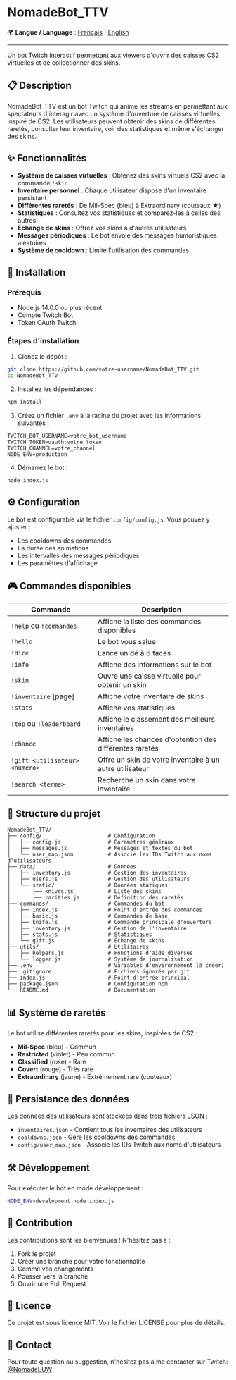 # NomadeBot_TTV

🌍 **Langue / Language** :
[Français](./README.md) | [English](./README.en.md)

---

Un bot Twitch interactif permettant aux viewers d'ouvrir des caisses CS2 virtuelles et de collectionner des skins.

## 📋 Description

NomadeBot_TTV est un bot Twitch qui anime les streams en permettant aux spectateurs d'interagir avec un système d'ouverture de caisses virtuelles inspiré de CS2. Les utilisateurs peuvent obtenir des skins de différentes raretés, consulter leur inventaire, voir des statistiques et même s'échanger des skins.

## ✨ Fonctionnalités

- **Système de caisses virtuelles** : Obtenez des skins virtuels CS2 avec la commande `!skin`
- **Inventaire personnel** : Chaque utilisateur dispose d'un inventaire persistant
- **Différentes raretés** : De Mil-Spec (bleu) à Extraordinary (couteaux ★)
- **Statistiques** : Consultez vos statistiques et comparez-les à celles des autres
- **Échange de skins** : Offrez vos skins à d'autres utilisateurs
- **Messages périodiques** : Le bot envoie des messages humoristiques aléatoires
- **Système de cooldown** : Limite l'utilisation des commandes

## 🔧 Installation

### Prérequis
- Node.js 14.0.0 ou plus récent
- Compte Twitch Bot
- Token OAuth Twitch

### Étapes d'installation
1. Clonez le dépôt :
```bash
git clone https://github.com/votre-username/NomadeBot_TTV.git
cd NomadeBot_TTV
```

2. Installez les dépendances :
```bash
npm install
```

3. Créez un fichier `.env` à la racine du projet avec les informations suivantes :
```
TWITCH_BOT_USERNAME=votre_bot_username
TWITCH_TOKEN=oauth:votre_token
TWITCH_CHANNEL=votre_channel
NODE_ENV=production
```

4. Démarrez le bot :
```bash
node index.js
```

## ⚙️ Configuration

Le bot est configurable via le fichier `config/config.js`. Vous pouvez y ajuster :
- Les cooldowns des commandes
- La durée des animations
- Les intervalles des messages périodiques
- Les paramètres d'affichage

## 🎮 Commandes disponibles

| Commande | Description |
|---------|-------------|
| `!help` ou `!commandes` | Affiche la liste des commandes disponibles |
| `!hello` | Le bot vous salue |
| `!dice` | Lance un dé à 6 faces |
| `!info` | Affiche des informations sur le bot |
| `!skin` | Ouvre une caisse virtuelle pour obtenir un skin |
| `!inventaire` [page] | Affiche votre inventaire de skins |
| `!stats` | Affiche vos statistiques |
| `!top` ou `!leaderboard` | Affiche le classement des meilleurs inventaires |
| `!chance` | Affiche les chances d'obtention des différentes raretés |
| `!gift <utilisateur> <numéro>` | Offre un skin de votre inventaire à un autre utilisateur |
| `!search <terme>` | Recherche un skin dans votre inventaire |

## 📂 Structure du projet

```
NomadeBot_TTV/
├── config/                     # Configuration
│   ├── config.js               # Paramètres généraux
│   ├── messages.js             # Messages et textes du bot
│   └── user_map.json           # Associe les IDs Twitch aux noms d'utilisateurs
├── data/                       # Données
│   ├── inventory.js            # Gestion des inventaires
│   ├── users.js                # Gestion des utilisateurs
│   └── static/                 # Données statiques
│       ├── knives.js           # Liste des skins
│       └── rarities.js         # Définition des raretés
├── commands/                   # Commandes du bot
│   ├── index.js                # Point d'entrée des commandes
│   ├── basic.js                # Commandes de base
│   ├── knife.js                # Commande principale d'ouverture
│   ├── inventory.js            # Gestion de l'inventaire
│   ├── stats.js                # Statistiques
│   └── gift.js                 # Échange de skins
├── utils/                      # Utilitaires
│   ├── helpers.js              # Fonctions d'aide diverses
│   └── logger.js               # Système de journalisation
├── .env                        # Variables d'environnement (à créer)
├── .gitignore                  # Fichiers ignorés par git
├── index.js                    # Point d'entrée principal
├── package.json                # Configuration npm
└── README.md                   # Documentation
```

## 📊 Système de raretés

Le bot utilise différentes raretés pour les skins, inspirées de CS2 :
- **Mil-Spec** (bleu) - Commun
- **Restricted** (violet) - Peu commun
- **Classified** (rose) - Rare
- **Covert** (rouge) - Très rare
- **Extraordinary** (jaune) - Extrêmement rare (couteaux)

## 🔄 Persistance des données

Les données des utilisateurs sont stockées dans trois fichiers JSON :
- `inventaires.json` - Contient tous les inventaires des utilisateurs
- `cooldowns.json` - Gère les cooldowns des commandes
- `config/user_map.json` - Associe les IDs Twitch aux noms d'utilisateurs

## 🛠️ Développement

Pour exécuter le bot en mode développement :
```bash
NODE_ENV=development node index.js
```

## 🤝 Contribution

Les contributions sont les bienvenues ! N'hésitez pas à :
1. Fork le projet
2. Créer une branche pour votre fonctionnalité
3. Commit vos changements
4. Pousser vers la branche
5. Ouvrir une Pull Request

## 📄 Licence

Ce projet est sous licence MIT. Voir le fichier LICENSE pour plus de détails.

## 📧 Contact

Pour toute question ou suggestion, n'hésitez pas à me contacter sur Twitch: [@NomadeEUW](https://twitch.tv/NomadeEUW) 
